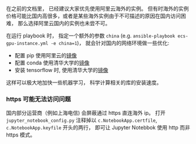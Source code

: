 在之前的文档里， 已经建议大家优先使用阿里云海外的实例。 但有时海外的实例价格可能比国内高很多，或者是某些海外实例由于不可描述的原因在国内访问困难， 那么选择阿里云国内的实例也未尝不可。

在运行 playbook 时， 指定一个额外的参数 `china` (e.g. `ansible-playbook ecs-gpu-instance.yml -e china=1`)， 就会针对国内的网络环境做一些优化:

- 配置 pip 使用阿里云的[镜像](http://mirrors.aliyun.com/pypi/simple/)
- 配置 conda 使用清华大学的[镜像](https://mirrors.tuna.tsinghua.edu.cn/help/anaconda/)
- 安装 tensorflow 时, 使用清华大学的[镜像](https://mirrors.tuna.tsinghua.edu.cn/help/tensorflow/)

这样可以极大地加快一些机器学习， 科学计算相关的库的安装速度。

### https 可能无法访问问题
国内部分运营商（例如上海电信) 会屏蔽通过 https 直连海外 ip。 打开 `jupyter_notebook_config.py` 注释掉以 `c.NotebookApp.certfile`, `c.NotebookApp.keyfile` 开头的两行， 即可让 Jupyter Notebbok 使用 http 而非 https 模式。